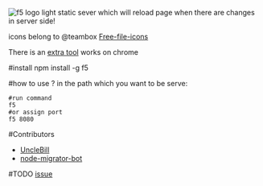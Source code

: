 ![f5 logo](http://pic.yupoo.com/island205/CuRETY9c/small.jpg)
 light static sever which will reload page when there are changes in server side!

icons belong to @teambox [Free-file-icons](https://github.com/teambox/Free-file-icons)

There is an [extra tool](https://github.com/UncleBill/crx4f5) works on chrome

#install
    npm install -g f5

#how to use ?
in the path which you want to be serve:

    #run command
    f5
    #or assign port
    f5 8080

#Contributors

- [UncleBill](https://github.com/UncleBill)
- [node-migrator-bot](https://github.com/node-migrator-bot)

#TODO
[issue](https://github.com/island205/f5/issues?milestone=1&state=open)
